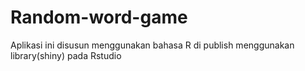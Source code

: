 # Random-word-game
Aplikasi ini disusun menggunakan bahasa R
di publish menggunakan library(shiny) pada Rstudio
